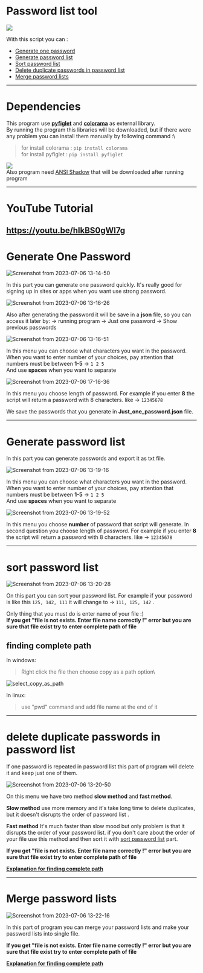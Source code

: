 # **Password list tool**
![](https://skillicons.dev/icons?i=py,vscode,md)

With this script you can :
- [Generate one password](#generate-one-password)
- [Generate password list](#generate-password-list)
- [Sort password list](#sort-password-list)
- [Delete duplicate passwords in password list](#delete-duplicate-passwords-in-password-list)
- [Merge password lists](#merge-password-lists)
---
# Dependencies 
This program use [**pyfiglet**](https://pypi.org/project/pyfiglet/) and [**colorama**](https://pypi.org/project/colorama/) as external library.\
By running the program this libraries will be downloaded, but if there were any problem you can install them manually by following command :\
> for install colorama : `pip install colorama`\
> for install pyfiglet : `pip install pyfiglet`  

![](https://user-images.githubusercontent.com/79264026/178007880-62568118-e073-4c17-8946-8c19808293fd.png)\
Also program need [ANSI Shadow](https://github.com/xero/figlet-fonts/blob/master/ANSI%20Shadow.flf) that will be downloaded after running program

---
# YouTube Tutorial
https://youtu.be/hlkBS0gWI7g
---
# Generate One Password
![Screenshot from 2023-07-06 13-14-50](https://github.com/beh185/Password-list-tool/assets/79264026/e7749da4-97b7-4568-b64d-9417fbb78a1a) 

In this part you can generate one password quickly.
It's really good for signing up in sites or apps when you want use strong password.

![Screenshot from 2023-07-06 13-16-26](https://github.com/beh185/Password-list-tool/assets/79264026/99195d0b-15bc-4ac7-a108-4575c8476f1b)


Also after generating the password it will be save in a **json** file, so you can access it later by: -> running program -> Just one password -> Show previous passwords


![Screenshot from 2023-07-06 13-16-51](https://github.com/beh185/Password-list-tool/assets/79264026/9abe8fbf-33aa-4c6d-ab6f-150d7b8c5e59)

In this menu you can choose what characters you want in the password.\
When you want to enter number of your choices, pay attention that numbers must be between **1-5** -> `1 2 5` \
And use **spaces** when you want to separate 

![Screenshot from 2023-07-06 17-16-36](https://github.com/beh185/Password-list-tool/assets/79264026/afe1a5a5-a51e-458d-8387-6e802cec3e75)

In this menu you choose length of password. For example if you enter **8** the script will return a password with 8 characters. like -> `12345678`

We save the passwords that you generate in **Just_one_password.json** file.

---
# Generate password list
In this part you can generate passwords and export it as txt file.

![Screenshot from 2023-07-06 13-19-16](https://github.com/beh185/Password-list-tool/assets/79264026/17150533-900e-41bd-b08e-cc0da697b49c)


In this menu you can choose what characters you want in the password.\
When you want to enter number of your choices, pay attention that numbers must be between **1-5** -> `1 2 5` \
And use **spaces** when you want to separate 


![Screenshot from 2023-07-06 13-19-52](https://github.com/beh185/Password-list-tool/assets/79264026/b80461bb-cce8-4587-acc5-06a84d6a4160)

In this menu you choose **number** of password that script will generate. In second question you choose length of password. For example if you enter **8** the script will return a password with 8 characters. like -> `12345678`

---
# sort password list

![Screenshot from 2023-07-06 13-20-28](https://github.com/beh185/Password-list-tool/assets/79264026/07a7b1a6-0439-4203-8145-d414cb518408)

On this part you can sort your password list. For example if your password is like this `125, 142, 111` it will change to -> `111, 125, 142` .

Only thing that you must do is enter name of your file :)\
**If you get "file is not exists. Enter file name correctly !" error but you are sure that file exist try to enter complete path of file**
## finding complete path
In windows:
> Right click the file then choose copy as a path option\

![select_copy_as_path](https://github.com/beh185/Password-list-tool/assets/79264026/1e22bdb7-b6b3-4bd8-95b8-c993899b058c)


In linux:
> use "pwd" command and add file name at the end of it

---
# delete duplicate passwords in password list
If one password is repeated in password list this part of program will delete it and keep just one of them.

![Screenshot from 2023-07-06 13-20-50](https://github.com/beh185/Password-list-tool/assets/79264026/131a58c3-e3ee-4bf0-9cac-d23e1dc6f19a)

On this menu we have two method **slow method** and **fast method**.

**Slow method** use more memory and it's take long time to delete duplicates, but it doesn't disrupts the order of password list .

**Fast method** It's much faster than slow mood but only problem is that it disrupts the order of your password list. 
if you don't care about the order of your file use this method and then sort it with [sort password list](#sort-password-list) part.

**If you get "file is not exists. Enter file name correctly !" error but you are sure that file exist try to enter complete path of file**

[**Explanation for finding complete path**](#finding-complete-path)

---
# Merge password lists

![Screenshot from 2023-07-06 13-22-16](https://github.com/beh185/Password-list-tool/assets/79264026/8591be6d-e4d7-4cba-854e-f0599a02c099)

In this part of program you can merge your password lists and make your password lists into single file.

**If you get "file is not exists. Enter file name correctly !" error but you are sure that file exist try to enter complete path of file**

[**Explanation for finding complete path**](#finding-complete-path)
 
